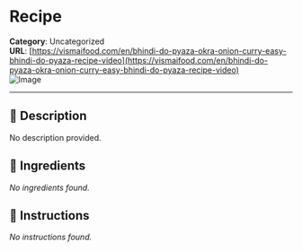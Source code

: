# Recipe

**Category**: Uncategorized  
**URL**: [https://vismaifood.com/en/bhindi-do-pyaza-okra-onion-curry-easy-bhindi-do-pyaza-recipe-video](https://vismaifood.com/en/bhindi-do-pyaza-okra-onion-curry-easy-bhindi-do-pyaza-recipe-video)  
![Image](https://vismaifood.com/storage/app/uploads/public/c3e/85d/795/thumb__1200_0_0_0_crop.jpg)

---

## 📝 Description
No description provided.



## 🧂 Ingredients
*No ingredients found.*

## 🍳 Instructions
*No instructions found.*


